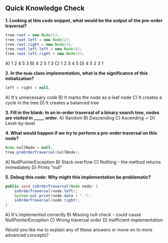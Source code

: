 ## Quick Knowledge Check

**1. Looking at this code snippet, what would be the output of the pre-order traversal?**
```java
tree.root = new Node(1);
tree.root.left = new Node(2);
tree.root.right = new Node(3);
tree.root.left.left = new Node(4);
tree.root.left.right = new Node(5);
```
A) 1 2 4 5 3 
B) 4 2 5 1 3
C) 1 2 3 4 5
D) 4 5 2 3 1

**2. In the `Node` class implementation, what is the significance of this initialization?**
```java
left = right = null;
```
A) It's unnecessary code
B) It marks the node as a leaf node 
C) It creates a cycle in the tree
D) It creates a balanced tree

**3. Fill in the blank: In an in-order traversal of a binary search tree, nodes are visited in _____ order.**
A) Random
B) Descending
C) Ascending ✓
D) Level-by-level

**4. What would happen if we try to perform a pre-order traversal on this node?**
```java
Node nullNode = null;
tree.preOrderTraversal(nullNode);
```
A) NullPointerException
B) Stack overflow
C) Nothing - the method returns immediately 
D) Prints "null"

**5. Debug this code: Why might this implementation be problematic?**
```java
public void inOrderTraversal(Node node) {
    inOrderTraversal(node.left);
    System.out.print(node.data + " ");
    inOrderTraversal(node.right);
}
```
A) It's implemented correctly
B) Missing null check - could cause NullPointerException 
C) Wrong traversal order
D) Inefficient implementation

Would you like me to explain any of these answers or move on to more advanced concepts?